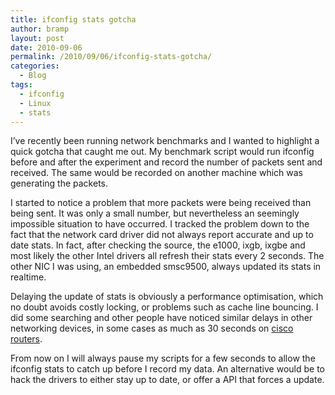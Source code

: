 ```yaml
---
title: ifconfig stats gotcha
author: bramp
layout: post
date: 2010-09-06
permalink: /2010/09/06/ifconfig-stats-gotcha/
categories:
  - Blog
tags:
  - ifconfig
  - Linux
  - stats
---
```

I&#8217;ve recently been running network benchmarks and I wanted to highlight a quick gotcha that caught me out. My benchmark script would run ifconfig before and after the experiment and record the number of packets sent and received. The same would be recorded on another machine which was generating the packets.

I started to notice a problem that more packets were being received than being sent. It was only a small number, but nevertheless an seemingly impossible situation to have occurred. I tracked the problem down to the fact that the network card driver did not always report accurate and up to date stats. In fact, after checking the source, the e1000, ixgb, ixgbe and most likely the other Intel drivers all refresh their stats every 2 seconds. The other NIC I was using, an embedded smsc9500, always updated its stats in realtime. 

Delaying the update of stats is obviously a performance optimisation, which no doubt avoids costly locking, or problems such as cache line bouncing. I did some searching and other people have noticed similar delays in other networking devices, in some cases as much as 30 seconds on [cisco routers][1].

From now on I will always pause my scripts for a few seconds to allow the ifconfig stats to catch up before I record my data. An alternative would be to hack the drivers to either stay up to date, or offer a API that forces a update.

 [1]: http://fixunix.com/snmp/443079-how-handle-interface-counter-update-delay.html